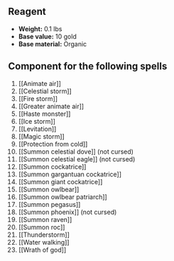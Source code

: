 ## Reagent

- **Weight:** 0.1 lbs
- **Base value:** 10 gold
- **Base material:** Organic

## Component for the following spells

1. [[Animate air]]
2. [[Celestial storm]]
3. [[Fire storm]]
4. [[Greater animate air]]
5. [[Haste monster]]
6. [[Ice storm]]
7. [[Levitation]]
8. [[Magic storm]]
9. [[Protection from cold]]
10. [[Summon celestial dove]] (not cursed)
11. [[Summon celestial eagle]] (not cursed)
12. [[Summon cockatrice]]
13. [[Summon gargantuan cockatrice]]
14. [[Summon giant cockatrice]]
15. [[Summon owlbear]]
16. [[Summon owlbear patriarch]]
17. [[Summon pegasus]]
18. [[Summon phoenix]] (not cursed)
19. [[Summon raven]]
20. [[Summon roc]]
21. [[Thunderstorm]]
22. [[Water walking]]
23. [[Wrath of god]]
